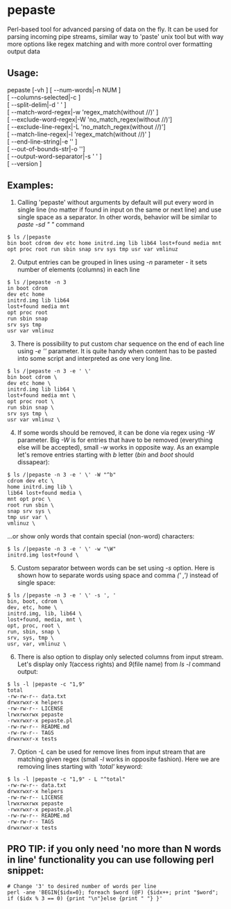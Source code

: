 # pepaste
Perl-based tool for advanced parsing of data on the fly. It can be used for parsing incoming pipe streams, similar way to 'paste' unix tool but with way more options like regex matching and with more control over formatting output data 

## Usage:
pepaste [-vh ] [ --num-words|-n NUM ]                                                                                                                     
[ --columns-selected|-c ]                                                                                                                                                  
[ --split-delim|-d ' ' ]                                                                                                                                                   
[ --match-word-regex|-w 'regex_match(without //)' ]                                                                                                                        
[ --exclude-word-regex|-W 'no_match_regex(without //)']                                                                                                                    
[ --exclude-line-regex|-L 'no_match_regex(without //)']                                                                                                                    
[ --match-line-regex|-l 'regex_match(without //)' ]                                                                                                                        
[ --end-line-string|-e '' ]                                                                                                                                                
[ --out-of-bounds-str|-o '']                                                                                                                                               
[ --output-word-separator|-s ' ' ]                                                                                                                                         
[ --version ]                    


## Examples:
1. Calling 'pepaste' without arguments by default will put every word in single line (no matter if found in input on the same or  next line) and use single space as a separator. In other words, behavior will be similar to *paste -sd " "* command
```
$ ls /|pepaste
bin boot cdrom dev etc home initrd.img lib lib64 lost+found media mnt opt proc root run sbin snap srv sys tmp usr var vmlinuz
```
2. Output entries can be grouped in lines using *-n* parameter - it sets number of elements (columns) in each line
```
$ ls /|pepaste -n 3
in boot cdrom
dev etc home
initrd.img lib lib64
lost+found media mnt
opt proc root
run sbin snap
srv sys tmp
usr var vmlinuz
```
3. There is possibility to put custom char sequence on the end of each line using *-e ''* parameter. It is quite handy when content has to be pasted into some script and interpreted as one very long line.

```
$ ls /|pepaste -n 3 -e ' \'  
bin boot cdrom \
dev etc home \
initrd.img lib lib64 \
lost+found media mnt \
opt proc root \
run sbin snap \
srv sys tmp \
usr var vmlinuz \
```
4. If some words should be removed, it can be done via regex using *-W* parameter. Big *-W* is for entries that have to be removed (everything else will be accepted), small *-w* works in opposite way. As an example let's remove entries starting with *b* letter (*bin* and *boot* should dissapear):
```
$ ls /|pepaste -n 3 -e ' \' -W "^b" 
cdrom dev etc \
home initrd.img lib \
lib64 lost+found media \
mnt opt proc \
root run sbin \
snap srv sys \
tmp usr var \
vmlinuz \
```
...or show only words that contain special (non-word) characters:
```
$ ls /|pepaste -n 3 -e ' \' -w "\W"
initrd.img lost+found \
```
5. Custom separator between words can be set using *-s* option. Here is shown how to separate words using space and comma *(' ,')* instead of single space:
```
$ ls /|pepaste -n 3 -e ' \' -s ', '    
bin, boot, cdrom \
dev, etc, home \
initrd.img, lib, lib64 \
lost+found, media, mnt \
opt, proc, root \
run, sbin, snap \
srv, sys, tmp \
usr, var, vmlinuz \

```

6. There is also option to display only selected columns from input stream. Let's display only *1*(access rights) and *9*(file name) from *ls -l* command output:
```
$ ls -l |pepaste -c "1,9"
total 
-rw-rw-r-- data.txt
drwxrwxr-x helpers
-rw-rw-r-- LICENSE
lrwxrwxrwx pepaste
-rwxrwxr-x pepaste.pl
-rw-rw-r-- README.md
-rw-rw-r-- TAGS
drwxrwxr-x tests
```

7. Option *-L* can be used for remove lines from input stream that are matching given regex (small *-l* works in opposite fashion). Here we are removing lines starting with *'total'* keyword:
```
$ ls -l |pepaste -c "1,9" - L "^total"
-rw-rw-r-- data.txt
drwxrwxr-x helpers
-rw-rw-r-- LICENSE
lrwxrwxrwx pepaste
-rwxrwxr-x pepaste.pl
-rw-rw-r-- README.md
-rw-rw-r-- TAGS
drwxrwxr-x tests

```

## PRO TIP: if you only need 'no more than N words in line' functionality you can use following perl snippet:

```
# Change '3' to desired number of words per line
perl -ane 'BEGIN{$idx=0}; foreach $word (@F) {$idx++; print "$word"; if ($idx % 3 == 0) {print "\n"}else {print " "} }'
```